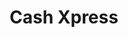 ---
title: Cash Xpress
slug: cash-xpress
updated-on: '2024-05-30T13:44:31.749Z'
created-on: '2024-05-30T13:41:46.671Z'
published-on: '2024-05-30T13:54:32.469Z'
f_city-state-2:
- cms/city/newton-ks.md
- cms/city/fairfield-oh.md
- cms/city/la-crosse-wi.md
f_locations:
- cms/payday-loan/cash-xpress-8970.md
- cms/payday-loan/cash-xpress-8971.md
- cms/payday-loan/cash-xpress-8972.md
f_states:
- cms/state/kansas.md
- cms/state/ohio.md
- cms/state/wisconsin.md
layout: '[company].html'
tags: company
---